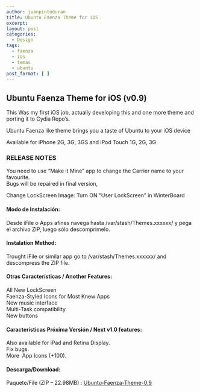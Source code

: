 ```yaml
---
author: juanpintoduran
title: Ubuntu Faenza Theme for iOS
excerpt:
layout: post
categories:
  - Design
tags:
  - faenza
  - ios
  - temas
  - ubuntu
post_format: [ ]
---
```

## Ubuntu Faenza Theme for iOS (v0.9)

This Was my first iOS job, actually developing this and one more theme and porting it to Cydia Repo’s.

Ubuntu Faenza like theme brings you a taste of Ubuntu to your iOS device

Available for iPhone 2G, 3G, 3GS and iPod Touch 1G, 2G, 3G

### RELEASE NOTES

You need to use “Make it Mine” app to change the Carrier name to your favourite.  
Bugs will be repaired in final version,

Change LockScreen Image: Turn ON “User LockScreen” in WinterBoard

#### Modo de Instalación:

Desde iFile o Apps afines navega hasta /var/stash/Themes.xxxxxx/ y pega el archivo ZIP, luego sólo descomprimelo.

#### Instalation Method:

Trought iFile or similar app go to /var/stash/Themes.xxxxxx/ and descompress the ZIP file.

#### Otras Características / Another Features:

All New LockScreen  
Faenza-Styled Icons for Most Knew Apps  
New music interface  
Multi-Task compatibility  
New buttons

#### Características Próxima Versión / Next v1.0 features:

Also available for iPad and Retina Display.  
Fix bugs.  
More  App Icons (+100).

#### Descarga/Download:

Paquete/File (ZIP – 22.98MB) : [Ubuntu-Faenza-Theme-0.9][20]

 [20]: http://cabargas.com/proyectos/ios/Ubuntu-Faenza-Theme.zip
